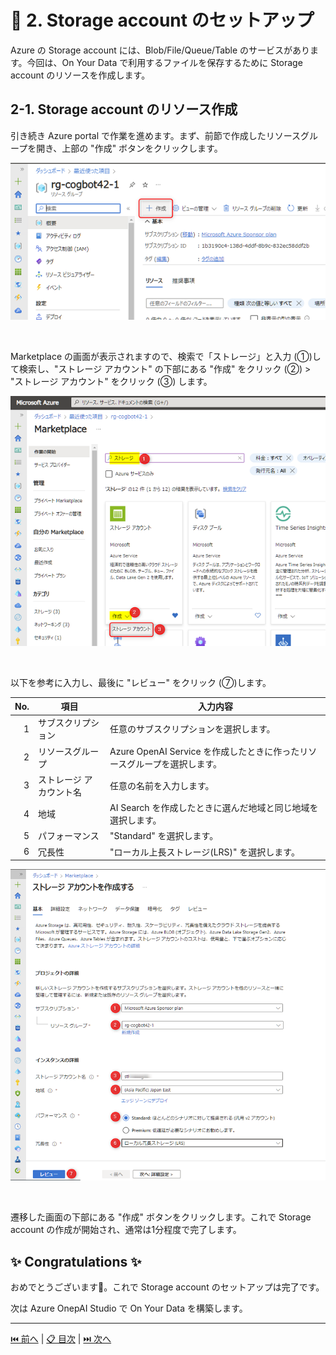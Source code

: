 # 🧪 2. Storage account のセットアップ

Azure の Storage account には、Blob/File/Queue/Table のサービスがあります。今回は、On Your Data で利用するファイルを保存するために Storage account のリソースを作成します。

## 2-1. Storage account のリソース作成

引き続き Azure portal で作業を進めます。まず、前節で作成したリソースグループを開き、上部の "作成" ボタンをクリックします。

![image](./images/2-1-1.png)

<br>

Marketplace の画面が表示されますので、検索で「ストレージ」と入力 (①)して検索し、"ストレージ アカウント" の下部にある "作成" をクリック (②) > "ストレージ アカウント" をクリック (③) します。

![image](./images/2-1-2.png)

<br>

以下を参考に入力し、最後に "レビュー" をクリック (⑦)します。

No. | 項目 | 入力内容
---: | --- | ---
1 | サブスクリプション | 任意のサブスクリプションを選択します。
2 | リソースグループ | Azure OpenAI Service を作成したときに作ったリソースグループを選択します。
3 | ストレージ アカウント名 | 任意の名前を入力します。
4 | 地域 | AI Search を作成したときに選んだ地域と同じ地域を選択します。
5 | パフォーマンス | "Standard" を選択します。
6 | 冗長性 | "ローカル上長ストレージ(LRS)" を選択します。

![image](./images/2-1-3.png)

<br>

遷移した画面の下部にある "作成" ボタンをクリックします。これで Storage account の作成が開始され、通常は1分程度で完了します。

## ✨ Congratulations ✨

おめでとうございます🎉。これで Storage account のセットアップは完了です。  

次は Azure OnepAI Studio で On Your Data を構築します。

---

[⏮️ 前へ](./setup-ai-search.md) | [📋 目次](../../README.md) | [⏭️ 次へ](./setup-on-your-data.md)
